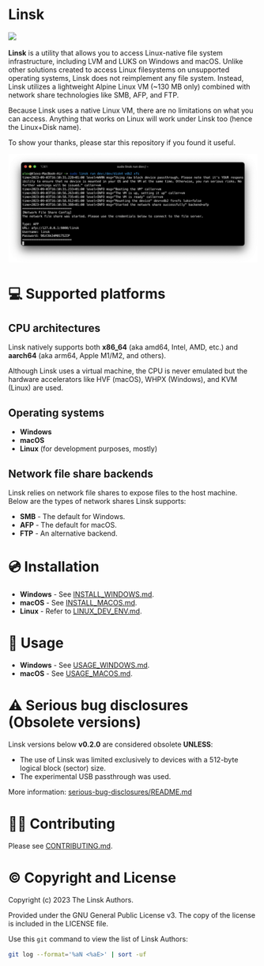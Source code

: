 # Linsk

<a href="https://t.me/linsk_foss"><img src="https://badgen.net/static/chat/telegram/229ED9"/></a>

**Linsk** is a utility that allows you to access Linux-native file system infrastructure, including LVM and LUKS on Windows and macOS. Unlike other solutions created to access Linux filesystems on unsupported operating systems, Linsk does not reimplement any file system. Instead, Linsk utilizes a lightweight Alpine Linux VM (~130 MB only) combined with network share technologies like SMB, AFP, and FTP.

Because Linsk uses a native Linux VM, there are no limitations on what you can access. Anything that works on Linux will work under Linsk too (hence the Linux+Disk name).

To show your thanks, please star this repository if you found it useful.

![Screenshot of Linsk running](./assets/screenshot.png)

# 💻 Supported platforms

## CPU architectures
Linsk natively supports both **x86_64** (aka amd64, Intel, AMD, etc.) and **aarch64** (aka arm64, Apple M1/M2, and others).

Although Linsk uses a virtual machine, the CPU is never emulated but the hardware accelerators like HVF (macOS), WHPX (Windows), and KVM (Linux) are used.

## Operating systems

* **Windows**
* **macOS**
* **Linux** (for development purposes, mostly)

## Network file share backends

Linsk relies on network file shares to expose files to the host machine. Below are the types of network shares Linsk supports:

* **SMB** - The default for Windows.
* **AFP** - The default for macOS.
* **FTP** - An alternative backend.

# 💿 Installation

- **Windows** - See [INSTALL_WINDOWS.md](INSTALL_WINDOWS.md).
- **macOS** - See [INSTALL_MACOS.md](INSTALL_MACOS.md).
- **Linux** - Refer to [LINUX_DEV_ENV.md](LINUX_DEV_ENV.md).

# 🔧 Usage

- **Windows** - See [USAGE_WINDOWS.md](USAGE_WINDOWS.md).
- **macOS** - See [USAGE_MACOS.md](USAGE_MACOS.md).

# ⚠️ Serious bug disclosures (Obsolete versions)

Linsk versions below **v0.2.0** are considered obsolete **UNLESS**:
* The use of Linsk was limited exclusively to devices with a 512-byte logical block (sector) size.
* The experimental USB passthrough was used.

More information: [serious-bug-disclosures/README.md](serious-bug-disclosures/README.md)

# 👨‍💻 Contributing

Please see [CONTRIBUTING.md](CONTRIBUTING.md).

# ©️ Copyright and License

Copyright (c) 2023 The Linsk Authors.

Provided under the GNU General Public License v3. The copy of the license is included in the LICENSE file.

Use this `git` command to view the list of Linsk Authors:
```sh
git log --format='%aN <%aE>' | sort -uf
```
